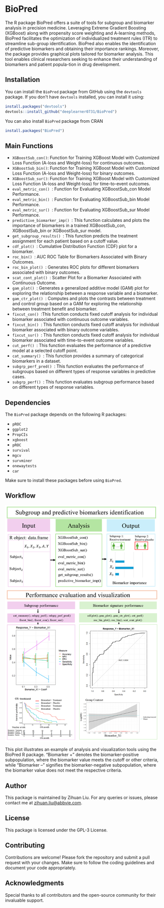 # BioPred

The R package BioPred offers a suite of tools for subgroup and biomarker analysis in precision medicine. Leveraging Extreme Gradient Boosting (XGBoost) along with propensity score weighting and A-learning methods, BioPred facilitates the optimization of individualized treatment rules (ITR) to streamline sub-group identification. BioPred also enables the identification of predictive biomarkers and obtaining their importance rankings. Moreover, the package provides graphical plots tailored for biomarker analysis. This tool enables clinical researchers seeking to enhance their understanding of biomarkers and patient popula-tion in drug development. 
## Installation

You can install the `BioPred` package from GitHub using the `devtools` package. If you don't have `devtools` installed, you can install it using:

```r
install.packages("devtools")
devtools::install_github("deeplearner0731/BioPred")
```
You can also install `BioPred` package from CRAN

```r
install.packages("BioPred")
```

## Main Functions

- `XGBoostSub_con()`: Function for Training XGBoost Model with Customized Loss Function (A-loss and Weight-loss) for continuous outcomes.
- `XGBoostSub_bin()`: Function for Training XGBoost Model with Customized Loss Function (A-loss and Weight-loss) for binary outcomes.
- `XGBoostSub_sur()`: Function for Training XGBoost Model with Customized Loss Function (A-loss and Weight-loss) for time-to-event outcomes.
- `eval_metric_con() `: Function for Evaluating XGBoostSub_con Model Performance.
- `eval_metric_bin() `: Function for Evaluating XGBoostSub_bin Model Performance.
- `eval_metric_sur() `: Function for Evaluating XGBoostSub_sur Model Performance.
- `predictive_biomarker_imp() `: This function calculates and plots the importance of biomarkers in a trained XGBoostSub_con, XGBoostSub_bin or XGBoostSub_sur model.
- `get_subgroup_results() `: This function predicts the treatment assignment for each patient based on a cutoff value.
- `cdf_plot() `: Cumulative Distribution Function (CDF) plot for a biomarker.
- `roc_bin() `: AUC ROC Table for Biomarkers Associated with Binary Outcomes.
- `roc_bin_plot() `: Generates ROC plots for different biomarkers associated with binary outcomes.
- `scat_cont_plot() `: Scatter Plot for a Biomarker Associated with Continuous Outcome.
- `gam_plot() `: Generates a generalized additive model (GAM) plot for exploring the relationship between a response variable and a biomarker.
- `gam_ctr_plot() `: Computes and plots the contrasts between treatment and control group based on a GAM for exploring the relationship between treatment benefit and biomarker.
- `fixcut_con() `:This function conducts fixed cutoff analysis for individual biomarker associated with continuous outcome variables.
- `fixcut_bin() `: This function conducts fixed cutoff analysis for individual biomarker associated with binary outcome variables.
- `fixcut_sur() `: This function conducts fixed cutoff analysis for individual biomarker associated with time-to-event  outcome variables.
- `cut_perf() `: This function evaluates the performance of a predictive model at a selected cutoff point.
- `cat_summary() `: This function provides a summary of categorical biomarkers in a dataset.
- `subgrp_perf_pred() `: This function evaluates the performance of subgroups based on different types of response variables in predictive cases.
- `subgrp_perf() `: This function evaluates subgroup performance based on different types of response variables.
## Dependencies

The `BioPred` package depends on the following R packages:

- `pROC`
- `ggplot2`
- `PropCIs`
- `xgboost`
- `pROC`
- `survival`
- `mgcv`
- `survminer`
- `onewaytests`
- `car`
  
Make sure to install these packages before using `BioPred`.

## Workflow

![Example Plot](man/figures/README-unnamed-chunk.png)

This plot illustrates an example of analysis and visualization tools using the BioPred R package. “Biomarker +” denotes the biomarker-positive subpopulation, where the biomarker value meets the cutoff or other criteria, while “Biomarker –” signifies the biomarker-negative subpopulation, where the biomarker value does not meet the respective criteria.

## Author

This package is maintained by Zihuan Liu. For any queries or issues, please contact me at <zihuan.liu@abbvie.com>.

## License
This package is licensed under the GPL-3 License.

## Contributing
Contributions are welcome! Please fork the repository and submit a pull request with your changes. Make sure to follow the coding guidelines and document your code appropriately.

## Acknowledgments
Special thanks to all contributors and the open-source community for their invaluable support.

